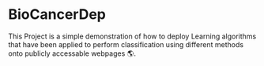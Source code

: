 # BioCancerDep

This Project is a simple demonstration of how to deploy Learning algorithms that have been applied to perform classification using different methods onto publicly accessable webpages :earth_americas:. 

